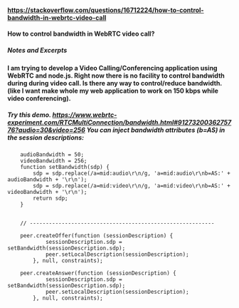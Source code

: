 #### https://stackoverflow.com/questions/16712224/how-to-control-bandwidth-in-webrtc-video-call
#### How to control bandwidth in WebRTC video call?

##### Notes and Excerpts

#### I am trying to develop a Video Calling/Conferencing application using WebRTC and node.js. Right now there is no facility to control bandwidth during during video call. Is there any way to control/reduce bandwidth. (like I want make whole my web application to work on 150 kbps while video conferencing).

##### Try this demo. https://www.webrtc-experiment.com/RTCMultiConnection/bandwidth.html#9127320036275776?audio=30&video=256 You can inject bandwidth attributes (b=AS) in the session descriptions:

        audioBandwidth = 50;
        videoBandwidth = 256;
        function setBandwidth(sdp) {
            sdp = sdp.replace(/a=mid:audio\r\n/g, 'a=mid:audio\r\nb=AS:' + audioBandwidth + '\r\n');
            sdp = sdp.replace(/a=mid:video\r\n/g, 'a=mid:video\r\nb=AS:' + videoBandwidth + '\r\n');
            return sdp;
        }


        // ----------------------------------------------------------

        peer.createOffer(function (sessionDescription) {
                sessionDescription.sdp = setBandwidth(sessionDescription.sdp);
                peer.setLocalDescription(sessionDescription);
            }, null, constraints);

        peer.createAnswer(function (sessionDescription) {
                sessionDescription.sdp = setBandwidth(sessionDescription.sdp);
                peer.setLocalDescription(sessionDescription);
            }, null, constraints);
